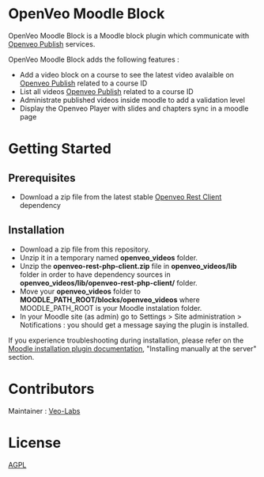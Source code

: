 # OpenVeo Moodle Block

OpenVeo Moodle Block is a Moodle block plugin which communicate with [Openveo Publish](https://github.com/veo-labs/openveo-publish) services.

OpenVeo Moodle Block adds the following features :

- Add a video block on a course to see the latest video avalaible on [Openveo Publish](https://github.com/veo-labs/openveo-publish) related to a course ID
- List all videos [Openveo Publish](https://github.com/veo-labs/openveo-publish) related to a course ID
- Administrate published videos inside moodle to add a validation level
- Display the Openveo Player with slides and chapters sync in a moodle page

# Getting Started

## Prerequisites
- Download a zip file from the latest stable  [Openveo Rest Client](https://github.com/veo-labs/openveo-rest-php-client) dependency

## Installation
- Download a zip file from this repository.
- Unzip it in a temporary named **openveo_videos** folder.
- Unzip the **openveo-rest-php-client.zip** file in **openveo_videos/lib** folder in order to have dependency sources in **openveo_videos/lib/openveo-rest-php-client/** folder.
- Move your **openveo_videos** folder to **MOODLE_PATH_ROOT/blocks/openveo_videos**  where MOODLE_PATH_ROOT is your Moodle instalation folder.
- In your Moodle site (as admin) go to Settings > Site administration > Notifications : you should get a message saying the plugin is installed.

If you experience troubleshooting during installation, please refer on the [Moodle installation plugin documentation](https://docs.moodle.org/29/en/Installing_plugins), "Installing manually at the server" section.

# Contributors

Maintainer : [Veo-Labs](http://www.veo-labs.com/)

# License

[AGPL](http://www.gnu.org/licenses/agpl-3.0.en.html)
